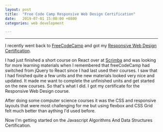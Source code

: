 ```yaml
---
layout: post
title:  "Free Code Camp Responsive Web Design Certification"
date:   2019-07-01 15:00:00 +0800
categories: web development

---
```



***

 I recently went back to [FreeCodeCamp](https://www.freecodecamp.org) and got my [Responsive Web Design Certification](https://www.freecodecamp.org/certification/osakastarbux/responsive-web-design).
 
 I had just finished a short course on React over at [Scrimba](https://scrimba.com/g/glearnreact) and was looking for more learning materials when I remembered that freeCodeCamp had switched from jQuery to React since I had last used their courses. I saw that I had finished quite a few units and the new materials looked very nice and updated. It made me want to complete the unfinished units and get started on the new courses. So that's what I did. I got my certificate for the Responsive Web Design course. 
 
 After doing some computer science courses it was the CSS and responsive layouts that were most challenging for me but using flexbox and CSS Grid felt much better than aything I'd used before.
 
 Now I'm getting started on the Javascript Algorithms And Data Structures Certification. 
